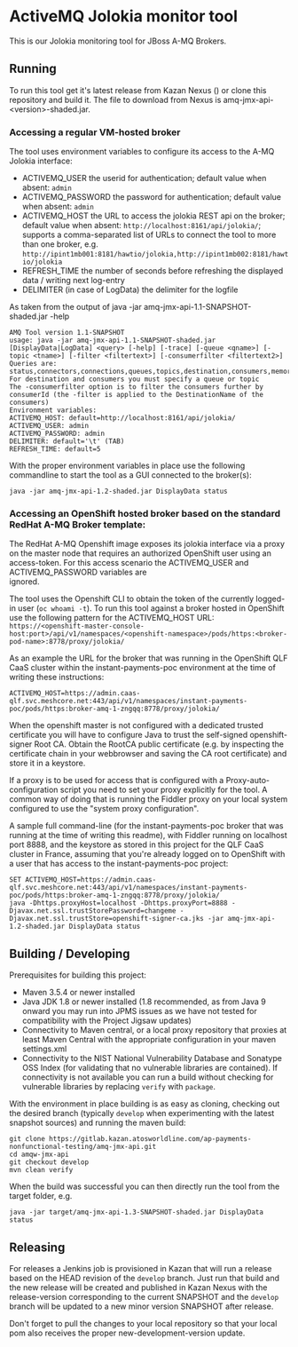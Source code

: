 # ActiveMQ Jolokia monitor tool
This is our Jolokia monitoring tool for JBoss A-MQ Brokers.

## Running
To run this tool get it's latest release from Kazan Nexus () or clone this repository and build it.
The file to download from Nexus is amq-jmx-api-&lt;version&gt;-shaded.jar.

### Accessing a regular VM-hosted broker
The tool uses environment variables to configure its access to the A-MQ Jolokia interface:
- ACTIVEMQ_USER the userid for authentication; default value when absent: `admin`
- ACTIVEMQ_PASSWORD the password for authentication; default value when absent: `admin`
- ACTIVEMQ_HOST the URL to access the jolokia REST api on the broker; default value when absent: `http://localhost:8161/api/jolokia/`; supports a comma-separated list of URLs to connect the tool to more than one broker, e.g. `http://ipint1mb001:8181/hawtio/jolokia,http://ipint1mb002:8181/hawtio/jolokia`
- REFRESH_TIME the number of seconds before refreshing the displayed data / writing next log-entry
- DELIMITER (in case of LogData) the delimiter for the logfile

As taken from the output of java -jar amq-jmx-api-1.1-SNAPSHOT-shaded.jar -help
```
AMQ Tool version 1.1-SNAPSHOT
usage: java -jar amq-jmx-api-1.1-SNAPSHOT-shaded.jar [DisplayData|LogData] <query> [-help] [-trace] [-queue <qname>] [-topic <tname>] [-filter <filtertext>] [-consumerfilter <filtertext2>]
Queries are: status,connectors,connections,queues,topics,destination,consumers,memory,threads,storage
For destination and consumers you must specify a queue or topic
The -consumerfilter option is to filter the consumers further by consumerId (the -filter is applied to the DestinationName of the consumers)
Environment variables:
ACTIVEMQ_HOST: default=http://localhost:8161/api/jolokia/
ACTIVEMQ_USER: admin
ACTIVEMQ_PASSWORD: admin
DELIMITER: default='\t' (TAB)
REFRESH_TIME: default=5
```

With the proper environment variables in place use the following commandline to start the tool as a GUI connected to the broker(s):
```
java -jar amq-jmx-api-1.2-shaded.jar DisplayData status
```

### Accessing an OpenShift hosted broker based on the standard RedHat A-MQ Broker template:
The RedHat A-MQ Openshift image exposes its jolokia interface via a proxy on the 
master node that requires an authorized OpenShift user using an access-token.
For this access scenario the ACTIVEMQ_USER and ACTIVEMQ_PASSWORD variables are \
ignored.

The tool uses the Openshift CLI to obtain the token of the currently logged-in 
user (`oc whoami -t`). To run this tool against a broker hosted in OpenShift use 
the following pattern for the ACTIVEMQ_HOST URL:
`https://<openshift-master-console-host:port>/api/v1/namespaces/<openshift-namespace>/pods/https:<broker-pod-name>:8778/proxy/jolokia/`

As an example the URL for the broker that was running in the OpenShift QLF CaaS 
cluster within the instant-payments-poc environment at the time of writing these
 instructions:
```
ACTIVEMQ_HOST=https://admin.caas-qlf.svc.meshcore.net:443/api/v1/namespaces/instant-payments-poc/pods/https:broker-amq-1-zngqq:8778/proxy/jolokia/
```

When the openshift master is not configured with a dedicated trusted certificate you will have to configure Java to trust the 
self-signed openshift-signer Root CA. Obtain the RootCA public certificate (e.g. by inspecting the certificate chain in your 
webbrowser and saving the CA root certificate) and store it in a keystore. 

If a proxy is to be used for access that is configured with a Proxy-auto-configuration script you need to set your proxy explicitly 
for the tool. A common way of doing that is running the Fiddler proxy on your local system configured to use the "system proxy 
configuration".

A sample full command-line (for the instant-payments-poc broker that was running
at the time of writing this readme), with Fiddler running on localhost port 8888, 
and the keystore as stored in this project for the QLF CaaS cluster in France, 
assuming that you're already logged on to OpenShift with a user that has access
 to the instant-payments-poc project:

```shell script
SET ACTIVEMQ_HOST=https://admin.caas-qlf.svc.meshcore.net:443/api/v1/namespaces/instant-payments-poc/pods/https:broker-amq-1-zngqq:8778/proxy/jolokia/
java -Dhttps.proxyHost=localhost -Dhttps.proxyPort=8888 -Djavax.net.ssl.trustStorePassword=changeme -Djavax.net.ssl.trustStore=openshift-signer-ca.jks -jar amq-jmx-api-1.2-shaded.jar DisplayData status
```
## Building / Developing
Prerequisites for building this project:
* Maven 3.5.4 or newer installed
* Java JDK 1.8 or newer installed (1.8 recommended, as from Java 9 onward you may run into JPMS issues as we have not tested for compatibility with the Project Jigsaw updates)
* Connectivity to Maven central, or a local proxy repository that proxies at least Maven Central with the appropriate configuration in your maven settings.xml
* Connectivity to the NIST National Vulnerability Database and Sonatype OSS Index (for validating that no vulnerable libraries are contained). If connectivity is not available you can run a build without checking for vulnerable libraries by replacing `verify` with `package`.

With the environment in place building is as easy as cloning, checking out the desired branch (typically `develop` when experimenting with the latest snapshot sources) and running the maven build:
```shell script
git clone https://gitlab.kazan.atosworldline.com/ap-payments-nonfunctional-testing/amq-jmx-api.git
cd amqw-jmx-api
git checkout develop
mvn clean verify 
```
When the build was successful you can then directly run the tool from the target folder, e.g.
```shell script
java -jar target/amq-jmx-api-1.3-SNAPSHOT-shaded.jar DisplayData status
```

## Releasing
For releases a Jenkins job is provisioned in Kazan that will run a release based 
on the HEAD revision of the `develop` branch. Just run that build and the new 
release will be created  and published in Kazan Nexus with the release-version
corresponding to the current SNAPSHOT and the `develop` branch will be updated 
to a new minor version SNAPSHOT after release.

Don't forget to pull the changes to your local repository so that your local pom
 also receives the proper new-development-version update.